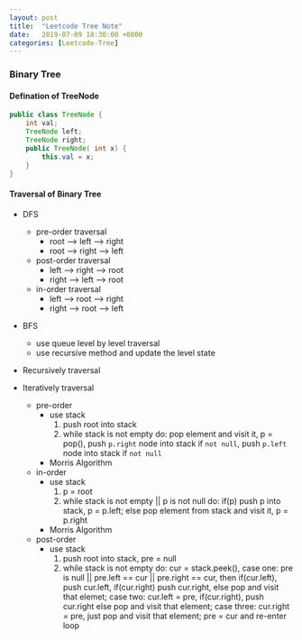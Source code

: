 ```yaml
---
layout: post
title:  "Leetcode Tree Note"
date:   2019-07-09 18:30:00 +0800
categories: [Leetcode-Tree]
---
```

### Binary Tree
#### Defination of TreeNode
```java
public class TreeNode {
    int val;
    TreeNode left;
    TreeNode right;
    public TreeNode( int x) {
        this.val = x;
    }
}
```

#### Traversal of Binary Tree

- DFS
    - pre-order traversal
        - root --> left --> right
        - root --> right --> left
    - post-order traversal
        - left --> right --> root
        - right --> left --> root
    - in-order traversal
        - left --> root --> right
        - right --> root --> left
- BFS
    - use queue level by level traversal
    - use recursive method and update the level state

- Recursively traversal
- Iteratively traversal
    - pre-order
        - use stack
            1. push root into stack
            2. while stack is not empty do: pop element and visit it, p = pop(), push `p.right` node into stack if `not null`, push `p.left` node into stack if `not null`
        - Morris Algorithm
    - in-order
        - use stack
            1. p = root
            2. while stack is not empty || p is not null do: if(p) push p into stack, p = p.left; else pop element from stack and visit it, p = p.right
        - Morris Algorithm
    - post-order
        - use stack
            1. push root into stack, pre = null
            2. while stack is not empty do: cur = stack.peek(), case one: pre is null || pre.left == cur || pre.right == cur,  then if(cur.left), push cur.left, if(cur.right) push cur.right, else pop and visit that elemet; case two: cur.left = pre, if(cur.right), push cur.right else pop and visit that element; case three: cur.right = pre, just pop and visit that element; pre = cur and re-enter loop
        
